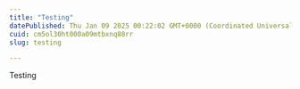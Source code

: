 ```yaml
---
title: "Testing"
datePublished: Thu Jan 09 2025 00:22:02 GMT+0000 (Coordinated Universal Time)
cuid: cm5ol30ht000a09mtbxnq88rr
slug: testing

---
```


Testing